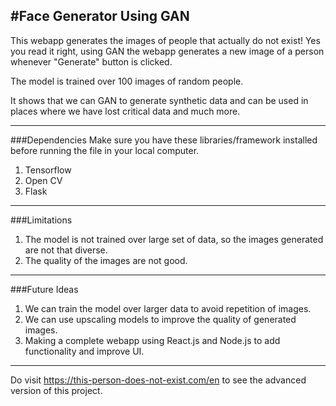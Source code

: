 #Face Generator Using GAN
--------------------------------------
This webapp generates the images of people that actually do not exist!
Yes you read it right, using GAN the webapp generates a new image of a person whenever "Generate" button is clicked.

The model is trained over 100 images of random people.

It shows that we can GAN to generate synthetic data and can be used in places where we have lost critical data and much more.

-------------------------------------------------------
###Dependencies
Make sure you have these libraries/framework installed before running the file in your local computer.

1. Tensorflow
2. Open CV
3. Flask

-----------------------------------------
###Limitations

1. The model is not trained over large set of data, so the images generated are not that diverse.
2. The quality of the images are not good.
   
-----------------------------------------
###Future Ideas
1. We can train the model over larger data to avoid repetition of images.
2. We can use upscaling models to improve the quality of generated images.
3. Making a complete webapp using React.js and Node.js to add functionality and improve UI.
   
----------------------------------------------------------------------
Do visit https://this-person-does-not-exist.com/en to see the advanced version of this project.